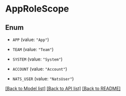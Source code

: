 # AppRoleScope

## Enum


* `APP` (value: `"App"`)

* `TEAM` (value: `"Team"`)

* `SYSTEM` (value: `"System"`)

* `ACCOUNT` (value: `"Account"`)

* `NATS_USER` (value: `"NatsUser"`)


[[Back to Model list]](../README.md#documentation-for-models) [[Back to API list]](../README.md#documentation-for-api-endpoints) [[Back to README]](../README.md)


